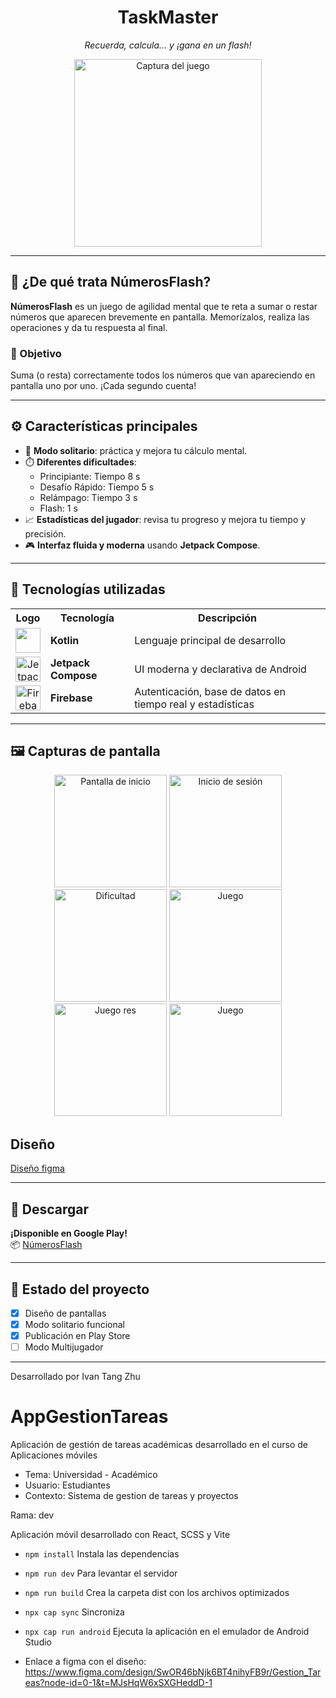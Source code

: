 
<h1 align="center">TaskMaster</h1>
<p align="center"> <em>Recuerda, calcula... y ¡gana en un flash!</em> </p>
<p align="center">
  <img src="app/src/main/ic_launcher-playstore.png" alt="Captura del juego" width="300"/>
</p>

---

## 🧠 ¿De qué trata NúmerosFlash?

**NúmerosFlash** es un juego de agilidad mental que te reta a sumar o restar números que aparecen brevemente en pantalla. Memorízalos, realiza las operaciones y da tu respuesta al final.

### 🎯 Objetivo
Suma (o resta) correctamente todos los números que van apareciendo en pantalla uno por uno. ¡Cada segundo cuenta!

---

## ⚙️ Características principales

- 👤 **Modo solitario**: práctica y mejora tu cálculo mental.
- ⏱️ **Diferentes dificultades**:
  - Principiante: Tiempo 8 s
  - Desafío Rápido: Tiempo 5 s
  - Relámpago: Tiempo 3 s
  - Flash: 1 s
- 📈 **Estadísticas del jugador**: revisa tu progreso y mejora tu tiempo y precisión.
- 🎮 **Interfaz fluida y moderna** usando **Jetpack Compose**.

---

## 🧪 Tecnologías utilizadas

<table>
  <tr>
    <th>Logo</th>
    <th>Tecnología</th>
    <th>Descripción</th>
  </tr>
  <tr>
    <td align="center">
      <img src="https://cdn.jsdelivr.net/gh/devicons/devicon/icons/kotlin/kotlin-original.svg" width="40"/>
    </td>
    <td><strong>Kotlin</strong></td>
    <td>Lenguaje principal de desarrollo</td>
  </tr>
  <tr>
    <td align="center">
      <img src="https://blogger.googleusercontent.com/img/b/R29vZ2xl/AVvXsEjC97Z8BResg5dlPqczsRCFhP6zewWX0X0e7fVPG-G7PuUZwwZVsi9OPoqJYkgqT2h0FI95SsmWzVEgpt8b8HAqFiIxZ98TFtY4lE0b8UrtVJ2HrJebRwl6C9DslsQDl9KnBIrdHS6LtkY/s1600/jetpack+compose+icon_RGB.png" width="40" alt="Jetpack Compose"/>
    </td>
    <td><strong>Jetpack Compose</strong></td>
    <td>UI moderna y declarativa de Android</td>
  </tr>
  <tr>
    <td align="center">
      <img src="https://cdn.jsdelivr.net/gh/devicons/devicon/icons/firebase/firebase-plain.svg" width="40" alt="Firebase"/>
    </td>
    <td><strong>Firebase</strong></td>
    <td>Autenticación, base de datos en tiempo real y estadísticas</td>
  </tr>
</table>

---

## 🖼️ Capturas de pantalla

<p align="center">
  <img src="Capturas app (4).jpeg" width="180" alt="Pantalla de inicio"/>
  <img src="Capturas app (6).jpeg" width="180" alt="Inicio de sesión"/>
  <img src="Capturas app (2).jpeg" width="180" alt="Dificultad"/>
  <img src="Capturas app (5).jpeg" width="180" alt="Juego"/>
  <img src="Capturas app (1).jpeg" width="180" alt="Juego res"/>
  <img src="Capturas app (3).jpeg" width="180" alt="Juego"/>
</p>

## Diseño

[Diseño figma](https://www.figma.com/design/QLWcmwfSmM4ncZ6VChTqNn/NumerosFlash?node-id=0-1&t=dF7cjJljrQM58co2-1)

---

## 📲 Descargar

**¡Disponible en Google Play!**  
📦 [NúmerosFlash](https://play.google.com/store/apps/details?id=co.edu.upb.numerosflash)

---

## 🚧 Estado del proyecto

- [x] Diseño de pantallas
- [x] Modo solitario funcional
- [x] Publicación en Play Store
- [ ] Modo Multijugador

---


Desarrollado por Ivan Tang Zhu



# AppGestionTareas

Aplicación de gestión de tareas académicas desarrollado en el curso de Aplicaciones móviles

- Tema: Universidad - Académico
- Usuario: Estudiantes
- Contexto: Sistema de gestion de tareas y proyectos


Rama: dev

Aplicación móvil desarrollado con React, SCSS y Vite

- `npm install` Instala las dependencias
- `npm run dev` Para levantar el servidor
- `npm run build` Crea la carpeta dist con los archivos optimizados
- `npx cap sync` Sincroniza
- `npx cap run android` Ejecuta la aplicación en el emulador de Android Studio

- Enlace a figma con el diseño: https://www.figma.com/design/SwOR46bNjk6BT4nihyFB9r/Gestion_Tareas?node-id=0-1&t=MJsHqW6xSXGHeddD-1
